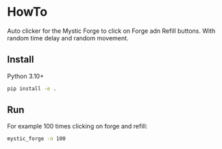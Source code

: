 # HowTo

Auto clicker for the Mystic Forge to click on Forge adn Refill buttons.
With random time delay and random movement.

## Install

Python 3.10+

```bash
pip install -e .
```

## Run

For example 100 times clicking on forge and refill:

```bash
mystic_forge -n 100
```
